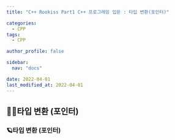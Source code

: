 ```yaml
---
title: "C++ Rookiss Part1 C++ 프로그래밍 입문 : 타입 변환(포인터)"

categories:
  - CPP
tags:
  - CPP

author_profile: false

sidebar:
  nav: "docs"

date: 2022-04-01
last_modified_at: 2022-04-01
---
```


## 🙇‍♀️타입 변환 (포인터)




### 🪐타입 변환 (포인터)




